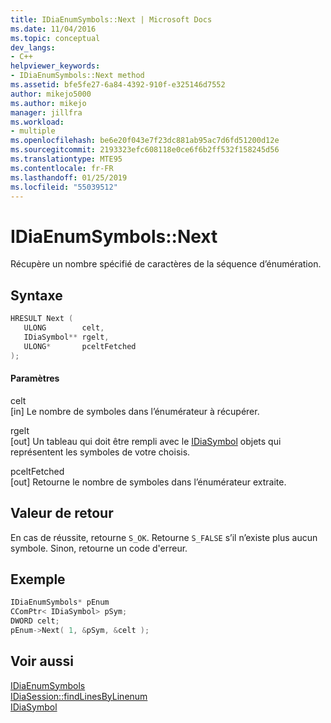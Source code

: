 ```yaml
---
title: IDiaEnumSymbols::Next | Microsoft Docs
ms.date: 11/04/2016
ms.topic: conceptual
dev_langs:
- C++
helpviewer_keywords:
- IDiaEnumSymbols::Next method
ms.assetid: bfe5fe27-6a84-4392-910f-e325146d7552
author: mikejo5000
ms.author: mikejo
manager: jillfra
ms.workload:
- multiple
ms.openlocfilehash: be6e20f043e7f23dc881ab95ac7d6fd51200d12e
ms.sourcegitcommit: 2193323efc608118e0ce6f6b2ff532f158245d56
ms.translationtype: MTE95
ms.contentlocale: fr-FR
ms.lasthandoff: 01/25/2019
ms.locfileid: "55039512"
---
```

# <a name="idiaenumsymbolsnext"></a>IDiaEnumSymbols::Next
Récupère un nombre spécifié de caractères de la séquence d’énumération.  
  
## <a name="syntax"></a>Syntaxe  
  
```C++  
HRESULT Next (   
   ULONG        celt,  
   IDiaSymbol** rgelt,  
   ULONG*       pceltFetched  
);  
```  
  
#### <a name="parameters"></a>Paramètres  
 celt  
 [in] Le nombre de symboles dans l’énumérateur à récupérer.  
  
 rgelt  
 [out] Un tableau qui doit être rempli avec le [IDiaSymbol](../../debugger/debug-interface-access/idiasymbol.md) objets qui représentent les symboles de votre choisis.  
  
 pceltFetched  
 [out] Retourne le nombre de symboles dans l’énumérateur extraite.  
  
## <a name="return-value"></a>Valeur de retour  
 En cas de réussite, retourne `S_OK`. Retourne `S_FALSE` s’il n’existe plus aucun symbole. Sinon, retourne un code d'erreur.  
  
## <a name="example"></a>Exemple  
  
```C++  
IDiaEnumSymbols* pEnum  
CComPtr< IDiaSymbol> pSym;  
DWORD celt;  
pEnum->Next( 1, &pSym, &celt );  
```  
  
## <a name="see-also"></a>Voir aussi  
 [IDiaEnumSymbols](../../debugger/debug-interface-access/idiaenumsymbols.md)   
 [IDiaSession::findLinesByLinenum](../../debugger/debug-interface-access/idiasession-findlinesbylinenum.md)   
 [IDiaSymbol](../../debugger/debug-interface-access/idiasymbol.md)